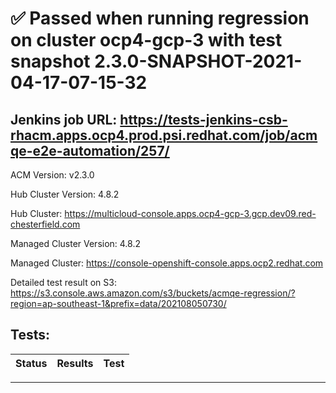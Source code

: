 # :white_check_mark: Passed when running regression on cluster ocp4-gcp-3 with test snapshot 2.3.0-SNAPSHOT-2021-04-17-07-15-32 

## Jenkins job URL: https://tests-jenkins-csb-rhacm.apps.ocp4.prod.psi.redhat.com/job/acmqe-e2e-automation/257/


ACM Version: v2.3.0

Hub Cluster Version: 4.8.2

Hub Cluster: https://multicloud-console.apps.ocp4-gcp-3.gcp.dev09.red-chesterfield.com

Managed Cluster Version: 4.8.2

Managed Cluster: https://console-openshift-console.apps.ocp2.redhat.com

Detailed test result on S3: https://s3.console.aws.amazon.com/s3/buckets/acmqe-regression/?region=ap-southeast-1&prefix=data/202108050730/

## Tests:

|Status|Results|Test|
|---|---|---|


---

